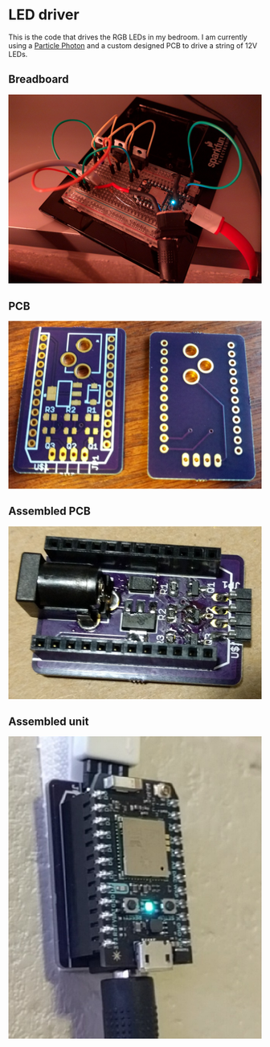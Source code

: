 # LED driver
This is the code that drives the RGB LEDs in my bedroom. I am currently using a [Particle Photon](https://docs.particle.io/quickstart/boron/) and a custom designed PCB to drive a string of 12V LEDs.

## Breadboard
![breadboard](images/breadboard.jpg)
## PCB
![pcb](images/pcb.jpg)
## Assembled PCB
![assembled](images/assembled.jpg)
## Assembled unit
![complete](images/complete.jpg)
